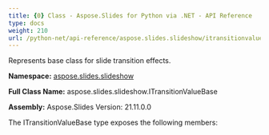 ```yaml
---
title: {0} Class - Aspose.Slides for Python via .NET - API Reference
type: docs
weight: 210
url: /python-net/api-reference/aspose.slides.slideshow/itransitionvaluebase/
---
```


Represents base class for slide transition effects.

**Namespace:** [aspose.slides.slideshow](/python-net/api-reference/aspose.slides.slideshow/)

**Full Class Name:** aspose.slides.slideshow.ITransitionValueBase

**Assembly:**  Aspose.Slides Version: 21.11.0.0

The ITransitionValueBase type exposes the following members:
